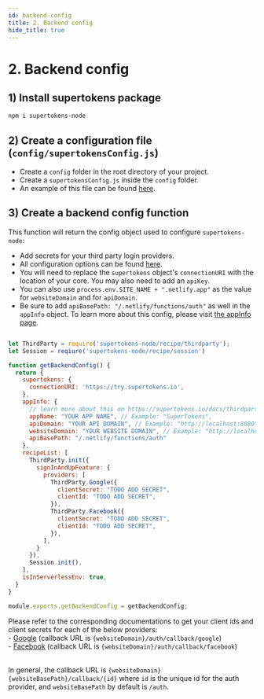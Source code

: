 ```yaml
---
id: backend-config
title: 2. Backend config
hide_title: true
---
```


# 2. Backend config

## 1) Install supertokens package
```bash
npm i supertokens-node
```

## 2) Create a configuration file (`config/supertokensConfig.js`)
- Create a `config` folder in the root directory of your project.
- Create a `supertokensConfig.js` inside the `config` folder.
- An example of this file can be found [here](https://github.com/supertokens/supertokens-auth-react/blob/master/examples/with-netlify/config/supertokensConfig.js).


## 3) Create a backend config function
This function will return the config object used to configure `supertokens-node`:
- Add secrets for your third party login providers.
- All configuration options can be found [here](/docs/nodejs/thirdparty/init).
- You will need to replace the `supertokens` object's `connectionURI` with the location of your core. You may also need to add an `apiKey`.
- You can also use `process.env.SITE_NAME + ".netlify.app"` as the value for `websiteDomain` and for `apiDomain`.
- Be sure to add `apiBasePath: "/.netlify/functions/auth"` as well in the `appInfo` object. To learn more about this config, please visit [the appInfo page](../../appinfo).

<!--DOCUSAURUS_CODE_TABS-->
<!--/config/supertokensConfig.js-->
```js

let ThirdParty = require('supertokens-node/recipe/thirdparty');
let Session = reqiure('supertokens-node/recipe/session')

function getBackendConfig() {
  return {
    supertokens: {
      connectionURI: 'https://try.supertokens.io',
    },
    appInfo: {
      // learn more about this on https://supertokens.io/docs/thirdparty/appinfo
      appName: "YOUR APP NAME", // Example: "SuperTokens",
      apiDomain: "YOUR API DOMAIN", // Example: "http://localhost:8080",
      websiteDomain: "YOUR WEBSITE DOMAIN", // Example: "http://localhost:8080"
      apiBasePath: "/.netlify/functions/auth"
    },
    recipeList: [
      ThirdParty.init({
        signInAndUpFeature: {
          providers: [
            ThirdParty.Google({
              clientSecret: "TODO ADD SECRET",
              clientId: "TODO ADD SECRET",
            }),
            ThirdParty.Facebook({
              clientSecret: "TODO ADD SECRET",
              clientId: "TODO ADD SECRET",
            }),
          ],
        }
      }),
      Session.init(),
    ],
    isInServerlessEnv: true,
  }
}

module.exports.getBackendConfig = getBackendConfig;

```
<!--END_DOCUSAURUS_CODE_TABS-->

<div class="specialNote" style="margin-bottom: 40px">
Please refer to the corresponding documentations to get your client ids and client secrets for each of the below providers:<br/>
  - <a href="https://developers.google.com/identity/sign-in/web/sign-in#create_authorization_credentials" rel="noopener noreferrer" target="_blank" >Google</a> (callback URL is <code>{websiteDomain}/auth/callback/google</code>)<br/>
  - <a href="https://developers.facebook.com/docs/development/create-an-app" rel="noopener noreferrer" target="_blank" >Facebook</a> (callback URL is <code>{websiteDomain}/auth/callback/facebook</code>)<br/><br/>

In general, the callback URL is `{websiteDomain}{websiteBasePath}/callback/{id}` where `id` is the unique id for the auth provider, and `websiteBasePath` by default is `/auth`.
</div>